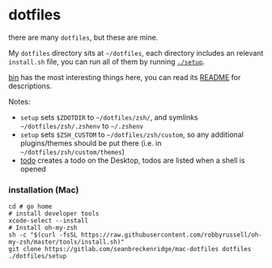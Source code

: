 # dotfiles

there are many `dotfiles`, but these are mine.

 My `dotfiles` directory sits at `~/dotfiles`, each directory includes an relevant `install.sh` file, you can run all of them by running [`./setup`](./setup).

[bin](./bin) has the most interesting things here, you can read its [README](./bin/README.md) for descriptions.

Notes:
- `setup` sets `$ZDOTDIR` to `~/dotfiles/zsh/`, and symlinks `~/dotfiles/zsh/.zshenv` to `~/.zshenv`
- `setup` sets `$ZSH_CUSTOM` to `~/dotfiles/zsh/custom`, so any additional plugins/themes should be put there (i.e. in `~/dotfiles/zsh/custom/themes`)
- [todo](/bin/todo) creates a todo on the Desktop, todos are listed when a shell is opened

### installation (Mac)

    cd # go home
    # install developer tools
    xcode-select --install
    # Install oh-my-zsh
    sh -c "$(curl -fsSL https://raw.githubusercontent.com/robbyrussell/oh-my-zsh/master/tools/install.sh)"
    git clone https://gitlab.com/seanbreckenridge/mac-dotfiles dotfiles
    ./dotfiles/setup
